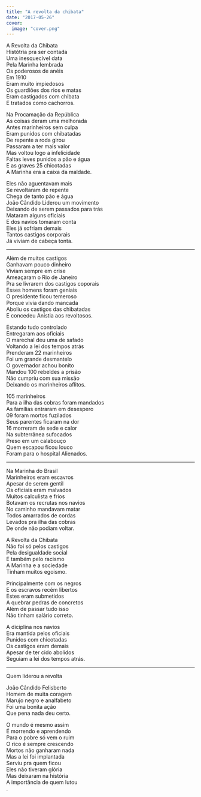 ```yaml
---
title: "A revolta da chibata"
date: "2017-05-26"
cover:
  image: "cover.png"
---
```


A Revolta da Chibata  
Histótria pra ser contada  
Uma inesquecível data  
Pela Marinha lembrada  
Os poderosos de anéis  
Em 1910  
Eram  muito impiedosos  
Os guardiões dos rios e matas  
Eram castigados com chibata  
E tratados como cachorros.  

Na Procamação da República  
As coisas deram uma melhorada  
Antes marinheiros sem culpa  
Eram punidos com chibatadas  
De repente a roda girou  
Passaram a ter mais valor  
Mas voltou logo a infelicidade  
Faltas leves punidos a pão e água  
E as graves 25 chicotadas  
A Marinha era a caixa da maldade.  

Eles não aguentavam mais  
Se revoltaram de repente  
Chega de tanto pão e água  
João Cândido Liderou um movimento  
Deixando  de serem passados para trás  
Mataram alguns oficiais  
E dos navios tomaram conta  
Eles já sofriam demais  
Tantos castigos corporais  
Já viviam de cabeça tonta.  

---

Além de muitos  castigos  
Ganhavam pouco dinheiro  
Viviam sempre em crise  
Ameaçaram o Rio de Janeiro  
Pra se livrarem dos castigos coporais  
Esses homens foram geniais  
O presidente ficou temeroso  
Porque vivia dando mancada  
Aboliu os castigos das chibatadas  
E concedeu Anistia aos revoltosos.  

Estando tudo controlado  
Entregaram aos oficiais  
O marechal deu uma de safado  
Voltando a lei dos tempos atrás  
Prenderam 22 marinheiros  
Foi um grande desmantelo  
O governador achou bonito  
Mandou 100 rebeldes a prisão  
Não cumpriu com sua missão  
Deixando os marinheiros aflitos.  

105 marinheiros  
Para a ilha das cobras foram mandados  
As famílias entraram em desespero  
09 foram mortos fuzilados  
Seus parentes ficaram na dor  
16 morreram de sede e calor  
Na subterrânea sufocados  
Preso em um calabouço  
Quem escapou ficou louco  
Foram para o hospital Alienados.  

---

Na Marinha do Brasil  
Marinheiros eram escavros  
Apesar de serem gentil  
Os oficiais eram malvados  
Muitos calculista e frios  
Botavam os recrutas nos navios  
No caminho mandavam matar  
Todos amarrados de cordas  
Levados pra ilha das cobras  
De onde não podiam voltar.  

A Revolta da Chibata  
Não foi só pelos castigos  
Pela desigualdade social  
E também pelo racismo  
A Marinha e a sociedade  
Tinham muitos egoismo.  

Principalmente com os negros  
E os escravos recém libertos  
Estes eram submetidos  
A quebrar pedras de concretos  
Além de passar tudo isso  
Não tinham salário correto.  

A diciplina nos navios  
Era mantida pelos oficiais  
Punidos com chicotadas  
Os castigos eram demais  
Apesar de ter cido abolidos  
Seguiam a lei dos tempos atrás.  

---

Quem liderou a revolta  

João Cândido Felisberto  
Homem de muita coragem  
Marujo negro e analfabeto  
Foi uma bonita ação  
Que pena nada deu certo.  

O mundo é mesmo assim  
É morrendo e aprendendo  
Para o pobre só vem o ruim  
O rico é sempre crescendo  
Mortos não ganharam  nada  
Mas a lei foi implantada  
Serviu  pra quem ficou  
Eles não tiveram glória  
Mas deixaram na história  
A importância de quem lutou  
.  
